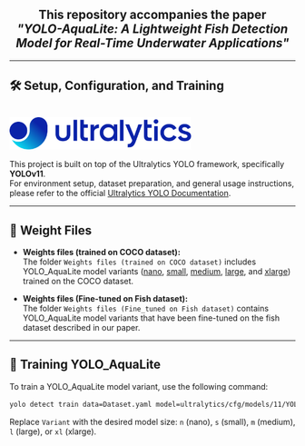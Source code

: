<h2 align="center">This repository accompanies the paper <br><em>"YOLO-AquaLite: A Lightweight Fish Detection Model for Real-Time Underwater Applications"</em></h2>

---


## 🛠 Setup, Configuration, and Training

<br>
<a href="https://www.ultralytics.com/" target="_blank"><img src="https://raw.githubusercontent.com/ultralytics/assets/main/logo/Ultralytics_Logotype_Original.svg" width="320" alt="Ultralytics logo"></a>

This project is built on top of the Ultralytics YOLO framework, specifically **YOLOv11**.  
For environment setup, dataset preparation, and general usage instructions, please refer to the official [Ultralytics YOLO Documentation](https://docs.ultralytics.com/).

---

## 🎯 Weight Files

- **Weights files (trained on COCO dataset):**  
  The folder `Weights files (trained on COCO dataset)` includes YOLO_AquaLite model variants ([nano](https://github.com/MuhabHariri/YOLO_AquaLite/raw/main/Weights%20files%20(trained%20on%20COCO%20dataset)/YOLO_AquaLite_n.pt), [small](https://github.com/MuhabHariri/YOLO_AquaLite/raw/main/Weights%20files%20(trained%20on%20COCO%20dataset)/YOLO_AquaLite_s.pt), [medium](https://github.com/MuhabHariri/YOLO_AquaLite/raw/main/Weights%20files%20(trained%20on%20COCO%20dataset)/YOLO_AquaLite_m.pt), [large](https://github.com/MuhabHariri/YOLO_AquaLite/raw/main/Weights%20files%20(trained%20on%20COCO%20dataset)/YOLO_AquaLite_l.pt), and [xlarge](https://github.com/MuhabHariri/YOLO_AquaLite/raw/main/Weights%20files%20(trained%20on%20COCO%20dataset)/YOLO_AquaLite_xl.pt)) trained on the COCO dataset.





- **Weights files (Fine-tuned on Fish dataset):**  
  The folder `Weights files (Fine_tuned on Fish dataset)` contains YOLO_AquaLite model variants that have been fine-tuned on the fish dataset described in our paper.



---

## 🚀 Training YOLO_AquaLite

To train a YOLO_AquaLite model variant, use the following command:

```bash
yolo detect train data=Dataset.yaml model=ultralytics/cfg/models/11/YOLO_AquaLite_Variant.yaml epochs=500 batch=32 imgsz=640
```
Replace `Variant` with the desired model size: `n` (nano), `s` (small), `m` (medium), `l` (large), or `xl` (xlarge).


